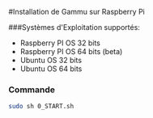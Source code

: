 #Installation de Gammu sur Raspberry Pi

###Systèmes d'Exploitation supportés:
- Raspberry PI OS 32 bits
- Raspberry PI OS 64 bits (beta)
- Ubuntu OS 32 bits
- Ubuntu OS 64 bits

### Commande

```bash
sudo sh 0_START.sh
```